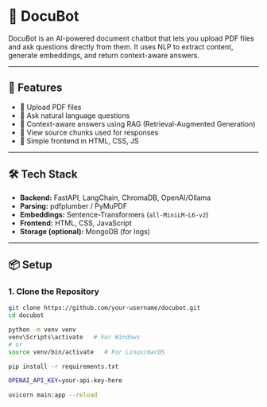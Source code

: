 # 📄 DocuBot

DocuBot is an AI-powered document chatbot that lets you upload PDF files and ask questions directly from them. It uses NLP to extract content, generate embeddings, and return context-aware answers.

---

## 🚀 Features

- 📂 Upload PDF files
- 🧠 Ask natural language questions
- 📌 Context-aware answers using RAG (Retrieval-Augmented Generation)
- 🧾 View source chunks used for responses
- 🔧 Simple frontend in HTML, CSS, JS

---

## 🛠️ Tech Stack

- **Backend:** FastAPI, LangChain, ChromaDB, OpenAI/Ollama
- **Parsing:** pdfplumber / PyMuPDF
- **Embeddings:** Sentence-Transformers (`all-MiniLM-L6-v2`)
- **Frontend:** HTML, CSS, JavaScript
- **Storage (optional):** MongoDB (for logs)

---

## 📦 Setup

### 1. Clone the Repository

```bash
git clone https://github.com/your-username/docubot.git
cd docubot

python -m venv venv
venv\Scripts\activate   # For Windows
# or
source venv/bin/activate   # For Linux/macOS

pip install -r requirements.txt

OPENAI_API_KEY=your-api-key-here

uvicorn main:app --reload

